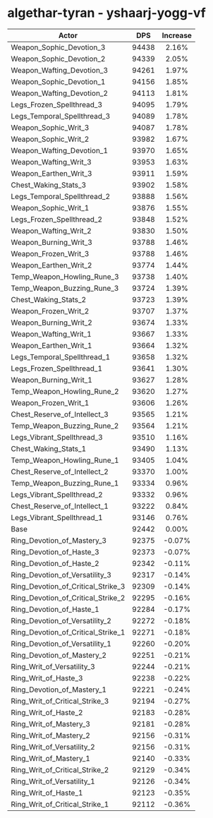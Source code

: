 # algethar-tyran - yshaarj-yogg-vf
| Actor | DPS | Increase |
|---|:---:|:---:|
|Weapon_Sophic_Devotion_3|94438|2.16%|
|Weapon_Sophic_Devotion_2|94339|2.05%|
|Weapon_Wafting_Devotion_3|94261|1.97%|
|Weapon_Sophic_Devotion_1|94156|1.85%|
|Weapon_Wafting_Devotion_2|94113|1.81%|
|Legs_Frozen_Spellthread_3|94095|1.79%|
|Legs_Temporal_Spellthread_3|94089|1.78%|
|Weapon_Sophic_Writ_3|94087|1.78%|
|Weapon_Sophic_Writ_2|93982|1.67%|
|Weapon_Wafting_Devotion_1|93970|1.65%|
|Weapon_Wafting_Writ_3|93953|1.63%|
|Weapon_Earthen_Writ_3|93911|1.59%|
|Chest_Waking_Stats_3|93902|1.58%|
|Legs_Temporal_Spellthread_2|93888|1.56%|
|Weapon_Sophic_Writ_1|93876|1.55%|
|Legs_Frozen_Spellthread_2|93848|1.52%|
|Weapon_Wafting_Writ_2|93830|1.50%|
|Weapon_Burning_Writ_3|93788|1.46%|
|Weapon_Frozen_Writ_3|93788|1.46%|
|Weapon_Earthen_Writ_2|93774|1.44%|
|Temp_Weapon_Howling_Rune_3|93738|1.40%|
|Temp_Weapon_Buzzing_Rune_3|93724|1.39%|
|Chest_Waking_Stats_2|93723|1.39%|
|Weapon_Frozen_Writ_2|93707|1.37%|
|Weapon_Burning_Writ_2|93674|1.33%|
|Weapon_Wafting_Writ_1|93667|1.33%|
|Weapon_Earthen_Writ_1|93664|1.32%|
|Legs_Temporal_Spellthread_1|93658|1.32%|
|Legs_Frozen_Spellthread_1|93641|1.30%|
|Weapon_Burning_Writ_1|93627|1.28%|
|Temp_Weapon_Howling_Rune_2|93620|1.27%|
|Weapon_Frozen_Writ_1|93606|1.26%|
|Chest_Reserve_of_Intellect_3|93565|1.21%|
|Temp_Weapon_Buzzing_Rune_2|93564|1.21%|
|Legs_Vibrant_Spellthread_3|93510|1.16%|
|Chest_Waking_Stats_1|93490|1.13%|
|Temp_Weapon_Howling_Rune_1|93405|1.04%|
|Chest_Reserve_of_Intellect_2|93370|1.00%|
|Temp_Weapon_Buzzing_Rune_1|93334|0.96%|
|Legs_Vibrant_Spellthread_2|93332|0.96%|
|Chest_Reserve_of_Intellect_1|93222|0.84%|
|Legs_Vibrant_Spellthread_1|93146|0.76%|
|Base|92442|0.00%|
|Ring_Devotion_of_Mastery_3|92375|-0.07%|
|Ring_Devotion_of_Haste_3|92373|-0.07%|
|Ring_Devotion_of_Haste_2|92342|-0.11%|
|Ring_Devotion_of_Versatility_3|92317|-0.14%|
|Ring_Devotion_of_Critical_Strike_3|92309|-0.14%|
|Ring_Devotion_of_Critical_Strike_2|92295|-0.16%|
|Ring_Devotion_of_Haste_1|92284|-0.17%|
|Ring_Devotion_of_Versatility_2|92272|-0.18%|
|Ring_Devotion_of_Critical_Strike_1|92271|-0.18%|
|Ring_Devotion_of_Versatility_1|92260|-0.20%|
|Ring_Devotion_of_Mastery_2|92251|-0.21%|
|Ring_Writ_of_Versatility_3|92244|-0.21%|
|Ring_Writ_of_Haste_3|92238|-0.22%|
|Ring_Devotion_of_Mastery_1|92221|-0.24%|
|Ring_Writ_of_Critical_Strike_3|92194|-0.27%|
|Ring_Writ_of_Haste_2|92183|-0.28%|
|Ring_Writ_of_Mastery_3|92181|-0.28%|
|Ring_Writ_of_Mastery_2|92156|-0.31%|
|Ring_Writ_of_Versatility_2|92156|-0.31%|
|Ring_Writ_of_Mastery_1|92140|-0.33%|
|Ring_Writ_of_Critical_Strike_2|92129|-0.34%|
|Ring_Writ_of_Versatility_1|92126|-0.34%|
|Ring_Writ_of_Haste_1|92123|-0.35%|
|Ring_Writ_of_Critical_Strike_1|92112|-0.36%|
